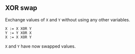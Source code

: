 XOR swap
--------

Exchange values of `X` and `Y` without using any other variables.

~~~
X := X XOR Y
Y := Y XOR X
X := X XOR Y
~~~

`X` and `Y` have now swapped values.
